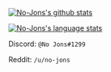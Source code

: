 [![No-Jons's github stats](https://github-readme-stats.vercel.app/api?username=No-Jons&count_private=true&show_icons=true&hide=prs,issues&theme=synthwave)](https://github.com/No-Jons)

[![No-Jons's language stats](https://github-readme-stats.vercel.app/api/top-langs/?username=No-Jons&layout=compact&theme=synthwave)](https://www.github.com/No-Jons)

Discord: `@No Jons#1299`

Reddit: `/u/no-jons`
